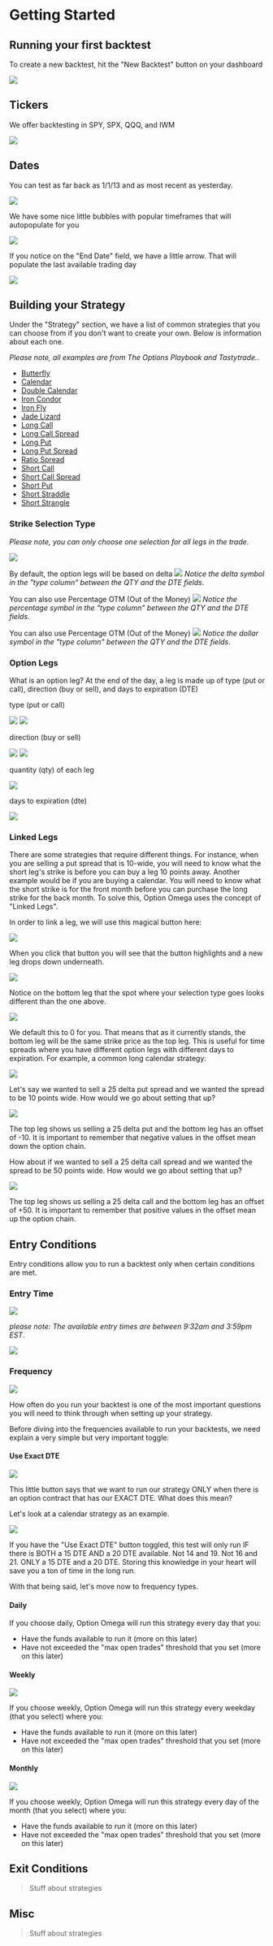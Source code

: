 # Getting Started

## Running your first backtest
To create a new backtest, hit the "New Backtest" button on your dashboard

![](images/newBacktestButton.png)

## Tickers
We offer backtesting in SPY, SPX, QQQ, and IWM

![](images/ticker.png)

## Dates
You can test as far back as 1/1/13 and as most recent as yesterday.

![](images/dates.png)

We have some nice little bubbles with popular timeframes that will autopopulate for you

![](images/dates1.png)

If you notice on the "End Date" field, we have a little arrow. That will populate the last available trading day

![](images/dates2.png)

## Building your Strategy

Under the "Strategy" section, we have a list of common strategies that you can choose from if you don't want to create your own. Below is information about each one.

*Please note, all examples are from The Options Playbook and Tastytrade.*.

- [Butterfly](https://www.optionsplaybook.com/option-strategies/long-call-butterfly-spread/)
- [Calendar](https://www.optionsplaybook.com/option-strategies/calendar-call-spread/)
- [Double Calendar](https://www.tastytrade.com/news-insights/double-calendar-spread-mechanics)
- [Iron Condor](https://www.optionsplaybook.com/option-strategies/iron-condor/)
- [Iron Fly](https://www.optionsplaybook.com/option-strategies/iron-butterfly/)
- [Jade Lizard](https://www.tastytrade.com/concepts-strategies/jade-lizard)
- [Long Call](https://www.optionsplaybook.com/option-strategies/long-call/)
- [Long Call Spread](https://www.optionsplaybook.com/option-strategies/long-call-spread/)
- [Long Put](https://www.optionsplaybook.com/option-strategies/long-put/)
- [Long Put Spread](https://www.optionsplaybook.com/option-strategies/long-put-spread/)
- [Ratio Spread](https://www.tastytrade.com/concepts-strategies/ratio-spread)
- [Short Call](https://www.optionsplaybook.com/option-strategies/short-call/)
- [Short Call Spread](https://www.optionsplaybook.com/option-strategies/short-call-spread/)
- [Short Put](https://www.optionsplaybook.com/option-strategies/short-put/)
- [Short Straddle](https://www.optionsplaybook.com/option-strategies/short-straddle/)
- [Short Strangle](https://www.optionsplaybook.com/option-strategies/short-strangle/)

### Strike Selection Type

*Please note, you can only choose one selection for all legs in the trade*.

![](images/whatKindOfLeg.png)

By default, the option legs will be based on delta
![](images/deltaLeg.png)
*Notice the delta symbol in the "type column" between the QTY and the DTE fields*.

You can also use Percentage OTM (Out of the Money)
![](images/otmLeg.png)
*Notice the percentage symbol in the "type column" between the QTY and the DTE fields*.

You can also use Percentage OTM (Out of the Money)
![](images/percentageLeg.png)
*Notice the dollar symbol in the "type column" between the QTY and the DTE fields*.

### Option Legs

What is an option leg? At the end of the day, a leg is made up of type (put or call), direction (buy or sell), and days to expiration (DTE)

type (put or call)

![](images/callLeg.png)
![](images/putLeg.png)

direction (buy or sell)

![](images/sellLeg.png)
![](images/buyLeg.png)

quantity (qty) of each leg

![](images/qtyLeg.png)

days to expiration (dte)

![](images/dteLeg.png)

### Linked Legs

There are some strategies that require different things. For instance, when you are selling a put spread that is 10-wide, 
you will need to know what the short leg's strike is before you can buy a leg 10 points away. Another example would be if you are buying a calendar.
You will need to know what the short strike is for the front month before you can purchase the long strike for the back month.
To solve this, Option Omega uses the concept of "Linked Legs".

In order to link a leg, we will use this magical button here:

![](images/linkButton.png)

When you click that button you will see that the button highlights and a new leg drops down underneath.

![](images/linkedLeg.png)

Notice on the bottom leg that the spot where your selection type goes looks different than the one above.

![](images/linkedLegOffset.png)

We default this to 0 for you. That means that as it currently stands, the bottom leg will be the same strike price as the top leg. 
This is useful for time spreads where you have different option legs with different days to expiration. For example, a common long calendar strategy:

![](images/calendarStrategy.png)


Let's say we wanted to sell a 25 delta put spread and we wanted the spread to be 10 points wide. How would we go about setting that up?

![](images/25DeltaPutSpread.png)

The top leg shows us selling a 25 delta put and the bottom leg has an offset of -10. It is important to remember that 
negative values in the offset mean down the option chain.

How about if we wanted to sell a 25 delta call spread and we wanted the spread to be 50 points wide. How would we go about setting that up?

![](images/50DeltaCallSpread.png)

The top leg shows us selling a 25 delta call and the bottom leg has an offset of +50. It is important to remember that
positive values in the offset mean up the option chain.

## Entry Conditions
Entry conditions allow you to run a backtest only when certain conditions are met. 

### Entry Time
![](images/EntryTime.png)

*please note: The available entry times are between 9:32am and 3:59pm EST*.

![](images/EntryTimeRequirements.png)

### Frequency

![](images/frequency.png)

How often do you run your backtest is one of the most important questions you will need to think through when setting up your strategy. 

Before diving into the frequencies available to run your backtests, we need explain a very simple but very important toggle:

#### Use Exact DTE

![](images/useExactDte.png)

This little button says that we want to run our strategy ONLY when there is an option contract that has our EXACT DTE. What does this mean? 

Let's look at a calendar strategy as an example.

![](images/calendarStrategy.png)

If you have the "Use Exact DTE" button toggled, this test will only run IF there is BOTH a 15 DTE AND a 20 DTE available. Not 14 and 19. Not 16 and 21. ONLY a 15 DTE and a 20 DTE. 
Storing this knowledge in your heart will save you a ton of time in the long run. 

With that being said, let's move now to frequency types.


#### Daily

If you choose daily, Option Omega will run this strategy every day that you:
- Have the funds available to run it (more on this later)
- Have not exceeded the "max open trades" threshold that you set (more on this later)

#### Weekly 

![](images/weeklyFrequency.png)

If you choose weekly, Option Omega will run this strategy every weekday (that you select) where you:
- Have the funds available to run it (more on this later)
- Have not exceeded the "max open trades" threshold that you set (more on this later)

#### Monthly

![](images/monthlyFrequency.png)

If you choose weekly, Option Omega will run this strategy every day of the month (that you select) where you:
- Have the funds available to run it (more on this later)
- Have not exceeded the "max open trades" threshold that you set (more on this later)


## Exit Conditions
> Stuff about strategies

## Misc
> Stuff about strategies